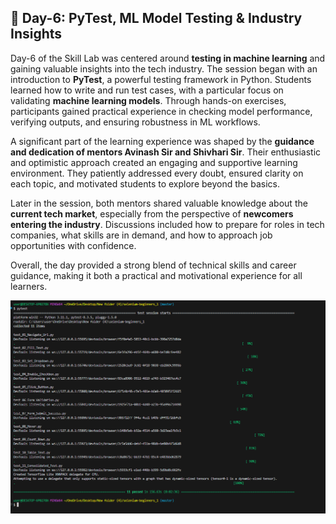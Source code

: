 ## 📘 Day-6: PyTest, ML Model Testing & Industry Insights

Day-6 of the Skill Lab was centered around **testing in machine learning** and gaining valuable insights into the tech industry. The session began with an introduction to **PyTest**, a powerful testing framework in Python. Students learned how to write and run test cases, with a particular focus on validating **machine learning models**. Through hands-on exercises, participants gained practical experience in checking model performance, verifying outputs, and ensuring robustness in ML workflows.

A significant part of the learning experience was shaped by the **guidance and dedication of mentors Avinash Sir and Shivhari Sir**. Their enthusiastic and optimistic approach created an engaging and supportive learning environment. They patiently addressed every doubt, ensured clarity on each topic, and motivated students to explore beyond the basics.

Later in the session, both mentors shared valuable knowledge about the **current tech market**, especially from the perspective of **newcomers entering the industry**. Discussions included how to prepare for roles in tech companies, what skills are in demand, and how to approach job opportunities with confidence.

Overall, the day provided a strong blend of technical skills and career guidance, making it both a practical and motivational experience for all learners.

![Screenshot](image.png)